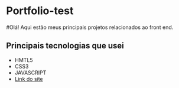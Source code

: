 # Portfolio-test

#Olá! Aqui estão meus principais projetos relacionados ao front end.
<div>
<h2>Principais tecnologias que usei</h2>
<nav>
  <ul>
  <li>HMTL5</li>
  <li>CSS3</li>
  <li>JAVASCRIPT</li>
  <li><a href="https://deivison1.github.io/Portfolio-test/">Link do site</a></li>
  </ul>
</nav>

<img src="https://github.com/Deivison1/Portfolio-test/blob/main/print-codigo/Site%20pessoal-1.png" alt="" >

  </div>

